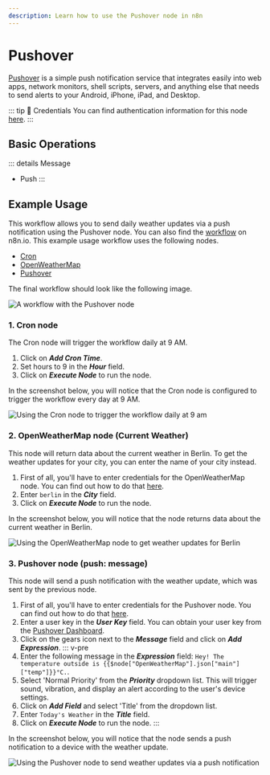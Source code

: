 ```yaml
---
description: Learn how to use the Pushover node in n8n
---
```


# Pushover

[Pushover](https://www.pushover.net/) is a simple push notification service that integrates easily into web apps, network monitors, shell scripts, servers, and anything else that needs to send alerts to your Android, iPhone, iPad, and Desktop.

::: tip 🔑 Credentials
You can find authentication information for this node [here](../../../credentials/Pushover/README.md).
:::

## Basic Operations

::: details Message
- Push
:::

## Example Usage

This workflow allows you to send daily weather updates via a push notification using the Pushover node. You can also find the [workflow](https://n8n.io/workflows/740) on n8n.io. This example usage workflow uses the following nodes.
- [Cron](../../core-nodes/Cron/README.md)
- [OpenWeatherMap](../../nodes/OpenWeatherMap/README.md)
- [Pushover]()

The final workflow should look like the following image.

![A workflow with the Pushover node](./workflow.png)

### 1. Cron node

The Cron node will trigger the workflow daily at 9 AM.

1. Click on ***Add Cron Time***.
2. Set hours to 9 in the ***Hour*** field.
3. Click on ***Execute Node*** to run the node.

In the screenshot below, you will notice that the Cron node is configured to trigger the workflow every day at 9 AM.

![Using the Cron node to trigger the workflow daily at 9 am](./Cron_node.png)

### 2. OpenWeatherMap node (Current Weather)

This node will return data about the current weather in Berlin. To get the weather updates for your city, you can enter the name of your city instead.

1. First of all, you'll have to enter credentials for the OpenWeatherMap node. You can find out how to do that [here](../../../credentials/OpenWeatherMap/README.md).
2. Enter `berlin` in the ***City*** field.
3. Click on ***Execute Node*** to run the node.

In the screenshot below, you will notice that the node returns data about the current weather in Berlin.

![Using the OpenWeatherMap node to get weather updates for Berlin](./OpenWeatherMap_node.png)

### 3. Pushover node (push: message)

This node will send a push notification with the weather update, which was sent by the previous node.

1. First of all, you'll have to enter credentials for the Pushover node. You can find out how to do that [here](../../../credentials/Pushover/README.md).
2. Enter a user key in the ***User Key*** field. You can obtain your user key from the [Pushover Dashboard](https://www.pushover.net/).
3. Click on the gears icon next to the ***Message*** field and click on ***Add Expression***.
::: v-pre
5. Enter the following message in the ***Expression*** field: `Hey! The temperature outside is {{$node["OpenWeatherMap"].json["main"]["temp"]}}°C.`.
6. Select 'Normal Priority' from the ***Priority*** dropdown list. This will trigger sound, vibration, and display an alert according to the user's device settings.
7. Click on ***Add Field*** and select 'Title' from the dropdown list.
8. Enter `Today's Weather` in the ***Title*** field.
9. Click on ***Execute Node*** to run the node.
:::

In the screenshot below, you will notice that the node sends a push notification to a device with the weather update.

![Using the Pushover node to send weather updates via a push notification](./Pushover_node.png)

